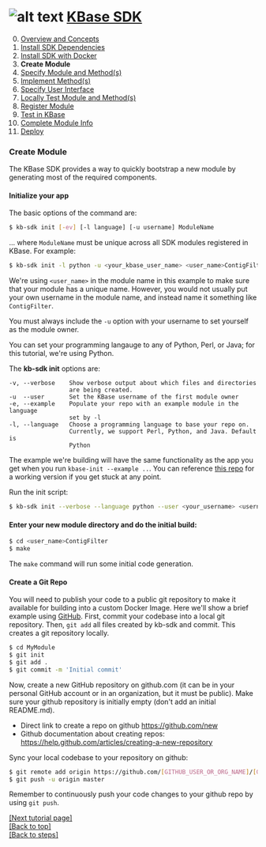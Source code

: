 # <A NAME="top"></A>![alt text](https://avatars2.githubusercontent.com/u/1263946?v=3&s=84 "KBase") [KBase SDK](../README.md)

0. [Overview and Concepts](overview.md)
1. [Install SDK Dependencies](dependencies.md)
2. [Install SDK with Docker](dockerized_install.md)
3. **Create Module**
4. [Specify Module and Method(s)](edit_module.md)
5. [Implement Method(s)](impl_methods.md)
6. [Specify User Interface](make_ui.md)
7. [Locally Test Module and Method(s)](local_test_module.md)
8. [Register Module](register_module.md)
9. [Test in KBase](test_in_kbase.md)
10. [Complete Module Info](complete_module_info.md)
11. [Deploy](deploy.md)


### Create Module

The KBase SDK provides a way to quickly bootstrap a new module by generating most of the required components.

#### Initialize your app

The basic options of the command are:

```sh
$ kb-sdk init [-ev] [-l language] [-u username] ModuleName
```

... where `ModuleName` must be unique across all SDK modules registered in KBase. For example:

```sh
$ kb-sdk init -l python -u <your_kbase_user_name> <user_name>ContigFilter
```

We're using `<user_name>` in the module name in this example to make sure that your module has a unique name. However, you would not usually put your own username in the module name, and instead name it something like `ContigFilter`.

You must always include the `-u` option with your username to set yourself as the module owner.

You can set your programming langauge to any of Python, Perl, or Java; for this tutorial, we're using Python.

The **kb-sdk init** options are:

```
-v, --verbose    Show verbose output about which files and directories
                 are being created.
-u  --user       Set the KBase username of the first module owner
-e, --example    Populate your repo with an example module in the language
                 set by -l
-l, --language   Choose a programming language to base your repo on.
                 Currently, we support Perl, Python, and Java. Default is
                 Python
```

The example we're building will have the same functionality as the app you get when you run `kbase-init --example ..`. You can reference [this repo](https://github.com/msneddon/ContigFilter) for a working version if you get stuck at any point.

Run the init script:

```sh
$ kb-sdk init --verbose --language python --user <your_username> <username>ContigFilter
```

#### Enter your new module directory and do the initial build:

```sh
$ cd <user_name>ContigFilter
$ make
```

The `make` command will run some initial code generation.

#### Create a Git Repo

You will need to publish your code to a public git repository to make it available for building into a custom Docker Image.  Here we'll show a brief example using [GitHub](http://github.com).  First, commit your codebase into a local git repository. Then, `git add` all files created by kb-sdk and commit. This creates a git repository locally.

```sh
$ cd MyModule
$ git init
$ git add .
$ git commit -m 'Initial commit'
```

Now, create a new GitHub repository on github.com (it can be in your personal GitHub account or in an organization, but it must be public). Make sure your github repository is initially empty (don't add an initial README.md).

* Direct link to create a repo on github https://github.com/new
* Github documentation about creating repos: https://help.github.com/articles/creating-a-new-repository

Sync your local codebase to your repository on github:

```sh
$ git remote add origin https://github.com/[GITHUB_USER_OR_ORG_NAME]/[GITHUB_MODULE_NAME].git
$ git push -u origin master
```

Remember to continuously push your code changes to your github repo by using `git push`.

[\[Next tutorial page\]](edit_module.md)<br>
[\[Back to top\]](#top)<br>
[\[Back to steps\]](/README.md#steps)
